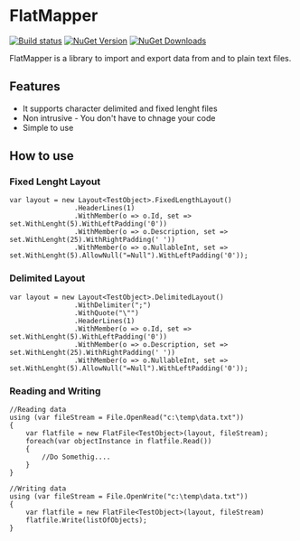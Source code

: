 FlatMapper
==========

[![Build status](https://ci.appveyor.com/api/projects/status/lrh3rpq62w6ljef1?svg=true)](https://ci.appveyor.com/project/kappy/flatmapper)
[![NuGet Version](http://img.shields.io/nuget/v/Flatmapper.svg?style=flat)](https://www.nuget.org/packages/Flatmapper/) 
[![NuGet Downloads](http://img.shields.io/nuget/dt/Flatmapper.svg?style=flat)](https://www.nuget.org/packages/Flatmapper/)

FlatMapper is a library to import and export data from and to plain text files.


## Features

+ It supports character delimited and fixed lenght files
+ Non intrusive - You don't have to chnage your code
+ Simple to use


## How to use

### Fixed Lenght Layout

    var layout = new Layout<TestObject>.FixedLengthLayout()
					.HeaderLines(1)
					.WithMember(o => o.Id, set => set.WithLenght(5).WithLeftPadding('0'))
					.WithMember(o => o.Description, set => set.WithLenght(25).WithRightPadding(' '))
					.WithMember(o => o.NullableInt, set => set.WithLenght(5).AllowNull("=Null").WithLeftPadding('0'));
    

### Delimited Layout

    var layout = new Layout<TestObject>.DelimitedLayout()
		            .WithDelimiter(";")
		            .WithQuote("\"")
					.HeaderLines(1)
		            .WithMember(o => o.Id, set => set.WithLenght(5).WithLeftPadding('0'))
		            .WithMember(o => o.Description, set => set.WithLenght(25).WithRightPadding(' '))
		            .WithMember(o => o.NullableInt, set => set.WithLenght(5).AllowNull("=Null").WithLeftPadding('0'));

### Reading and Writing

    //Reading data
    using (var fileStream = File.OpenRead("c:\temp\data.txt"))
    {
        var flatfile = new FlatFile<TestObject>(layout, fileStream);
        foreach(var objectInstance in flatfile.Read())
        {
            //Do Somethig....
        }
    }
    
    //Writing data
    using (var fileStream = File.OpenWrite("c:\temp\data.txt"))
    {
        var flatfile = new FlatFile<TestObject>(layout, fileStream)
        flatfile.Write(listOfObjects);
    }

